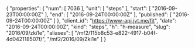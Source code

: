 {
  "properties": {
    "num": [
      7036
    ],
    "unit": [
      "steps"
    ],
    "start": [
      "2016-09-23T00:00:00Z"
    ],
    "end": [
      "2016-09-24T00:00:00Z"
    ],
    "published": [
      "2016-09-24T00:00:00Z"
    ]
  },
  "client_id": "https://www-api.jvt.me/fit",
  "date": "2016-09-24T00:00:00Z",
  "kind": "steps",
  "h": "h-measure",
  "slug": "2016/09/zki1e",
  "aliases": [
    "/mf2/115b8c53-e822-4917-b04f-4d042118507f/",
    "/mf2/2016/09/Zki1e"
  ]
}
